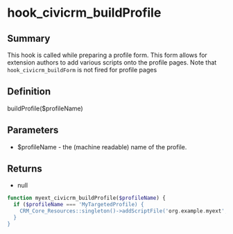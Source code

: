 # hook_civicrm_buildProfile

## Summary

This hook is called while preparing a profile form. This form allows for extension authors to add various scripts onto the profile pages. Note that `hook_civicrm_buildForm` is not fired for profile pages

## Definition

buildProfile($profileName)

## Parameters

- $profileName - the (machine readable) name of the profile.

## Returns

- null

```php
function myext_civicrm_buildProfile($profileName) {
  if ($profileName === 'MyTargetedProfile) {
    CRM_Core_Resources::singleton()->addScriptFile('org.example.myext', 'some/fancy.js', 100);
  }
}
```
